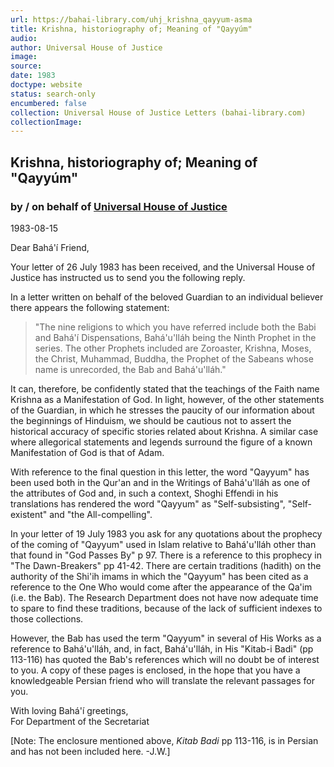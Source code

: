 ```yaml
---
url: https://bahai-library.com/uhj_krishna_qayyum-asma
title: Krishna, historiography of; Meaning of "Qayyúm"
audio: 
author: Universal House of Justice
image: 
source: 
date: 1983
doctype: website
status: search-only
encumbered: false
collection: Universal House of Justice Letters (bahai-library.com)
collectionImage: 
---
```



## Krishna, historiography of; Meaning of "Qayyúm"

### by / on behalf of [Universal House of Justice](https://bahai-library.com/author/Universal+House+of+Justice)

1983-08-15


Dear Bahá'í Friend,

Your letter of 26 July 1983 has been received, and the Universal House of Justice has instructed us to send you the following reply.

In a letter written on behalf of the beloved Guardian to an individual believer there appears the following statement:

> "The nine religions to which you have referred include both the Babi and Bahá'í Dispensations, Bahá'u'lláh being the Ninth Prophet in the series. The other Prophets included are Zoroaster, Krishna, Moses, the Christ, Muhammad, Buddha, the Prophet of the Sabeans whose name is unrecorded, the Bab and Bahá'u'lláh."

It can, therefore, be confidently stated that the teachings of the Faith name Krishna as a Manifestation of God. In light, however, of the other statements of the Guardian, in which he stresses the paucity of our information about the beginnings of Hinduism, we should be cautious not to assert the historical accuracy of specific stories related about Krishna. A similar case where allegorical statements and legends surround the figure of a known Manifestation of God is that of Adam.

With reference to the final question in this letter, the word "Qayyum" has been used both in the Qur'an and in the Writings of Bahá'u'lláh as one of the attributes of God and, in such a context, Shoghi Effendi in his translations has rendered the word "Qayyum" as "Self-subsisting", "Self-existent" and "the All-compelling".

In your letter of 19 July 1983 you ask for any quotations about the prophecy of the coming of "Qayyum" used in Islam relative to Bahá'u'lláh other than that found in "God Passes By" p 97. There is a reference to this prophecy in "The Dawn-Breakers" pp 41-42. There are certain traditions (hadith) on the authority of the Shi'ih imams in which the "Qayyum" has been cited as a reference to the One Who would come after the appearance of the Qa'im (i.e. the Bab). The Research Department does not have now adequate time to spare to find these traditions, because of the lack of sufficient indexes to those collections.

However, the Bab has used the term "Qayyum" in several of His Works as a reference to Bahá'u'lláh, and, in fact, Bahá'u'lláh, in His "Kitab-i Badi" (pp 113-116) has quoted the Bab's references which will no doubt be of interest to you. A copy of these pages is enclosed, in the hope that you have a knowledgeable Persian friend who will translate the relevant passages for you.

With loving Bahá'í greetings,  
For Department of the Secretariat

\[Note: The enclosure mentioned above, _Kitab Badi_ pp 113-116, is in Persian and has not been included here. -J.W.\]
